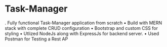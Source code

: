 # Task-Manager
. Fully functional Task-Manager application from scratch
• Build with MERN stack with complete CRUD configuration
• Bootstrap and custom CSS for styling
• Utlized NodeJs along with ExpressJs for backend server.
• Used Postman for Testing a Rest AP

